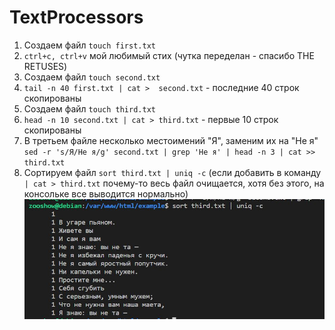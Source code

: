 # TextProcessors
1. Создаем файл `touch first.txt`
2. `ctrl+c, ctrl+v` мой любимый стих (чутка переделан - спасибо THE RETUSES)
3. Создаем файл `touch second.txt`
4. `tail -n 40 first.txt | cat >  second.txt` - последние 40 строк скопированы
5. Создаем файл `touch third.txt`
6. `head -n 10 second.txt | cat > third.txt` - первые 10 строк скопированы
7. В третьем файле несколько местоимений "Я", заменим их на "Не я" `sed -r 's/Я/Не я/g' second.txt | grep 'Не я' | head -n 3 | cat >> third.txt`
8. Сортируем файл `sort third.txt | uniq -c` (если добавить в команду `| cat > third.txt` почему-то весь файл очищается, хотя без этого, на консольке все выводится нормально) ![пруф](https://github.com/ZooShow/TextProcessors/blob/main/proof.JPG)
